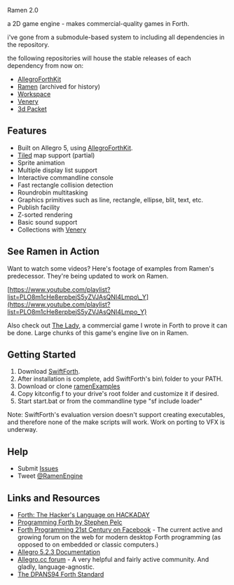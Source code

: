 Ramen 2.0

a 2D game engine - makes commercial-quality games in Forth.

i've gone from a submodule-based system to including all dependencies in the repository.

the following repositories will house the stable releases of each dependency from now on:

- [AllegroForthKit](https://github.com/RogerLevy/afkit) 
- [Ramen](https://github.com/RogerLevy/ramen) (archived for history)
- [Workspace](https://github.com/RogerLevy/ws)
- [Venery](https://github.com/RogerLevy/venery)
- [3d Packet](https://github.com/RogerLevy/3dpack)

## Features

* Built on Allegro 5, using [AllegroForthKit](https://github.com/RogerLevy/AllegroForthKit).
* [Tiled](https://www.mapeditor.org/) map support \(partial\)
* Sprite animation
* Multiple display list support
* Interactive commandline console
* Fast rectangle collision detection
* Roundrobin multitasking
* Graphics primitives such as line, rectangle, ellipse, blit, text, etc.
* Publish facility
* Z-sorted rendering
* Basic sound support
* Collections with [Venery](https://github.com/RogerLevy/venery)

## See Ramen in Action

Want to watch some videos? Here's footage of examples from Ramen's predecessor. They're being updated to work on Ramen.

[https://www.youtube.com/playlist?list=PLO8m1cHe8erpbejS5yZVJAsQNI4Lmpo\_Y](https://www.youtube.com/playlist?list=PLO8m1cHe8erpbejS5yZVJAsQNI4Lmpo_Y)

Also check out [The Lady](https://store.steampowered.com/app/341060/The_Lady/%20), a commercial game I wrote in Forth to prove it can be done. Large chunks of this game's engine live on in Ramen.

## Getting Started

1. Download [SwiftForth](https://www.forth.com/swiftforth/). 
1. After installation is complete, add SwiftForth's bin\ folder to your PATH.
1. Download or clone [ramenExamples](https://github.com/RogerLevy/ramenExamples)
1. Copy kitconfig.f to your drive's root folder and customize it if desired.
1. Start start.bat or from the commandline type "sf include loader"

Note: SwiftForth's evaluation version doesn't support creating executables, and therefore none of the make scripts will work.  Work on porting to VFX is underway.

## Help

* Submit [Issues](https://github.com/RogerLevy/ramen/issues)
* Tweet [@RamenEngine](https://twitter.com/RamenEngine) 

## Links and Resources

* [Forth: The Hacker's Language on HACKADAY](https://hackaday.com/2017/01/27/forth-the-hackers-language/)
* [Programming Forth by Stephen Pelc](http://www.mpeforth.com/arena/ProgramForth.pdf)
* [Forth Programming 21st Century on Facebook](https://www.facebook.com/groups/PROGRAMMINGFORTH/) - The current active and growing forum on the web for modern desktop Forth programming \(as opposed to on embedded or classic computers.\) 
* [Allegro 5.2.3 Documentation](http://liballeg.org/a5docs/5.2.3/)
* [Allegro.cc forum](https://www.allegro.cc/forums) - A very helpful and fairly active community.  And gladly, language-agnostic.
* [The DPANS94 Forth Standard](http://dl.forth.com/sitedocs/dpans94.pdf)
